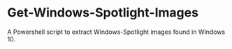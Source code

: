 # Get-Windows-Spotlight-Images
A Powershell script to extract Windows-Spotlight images found in Windows 10.
